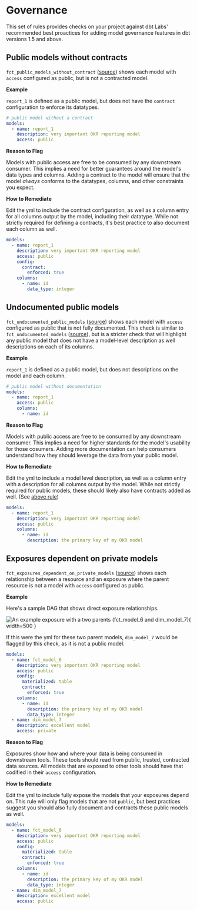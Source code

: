 # Governance

This set of rules provides checks on your project against dbt Labs' recommended best proactices for adding model governance features in dbt versions 1.5 and above.

## Public models without contracts

`fct_public_models_without_contract` ([source](https://github.com/dbt-labs/dbt-project-evaluator/blob/main/models/marts/governance/fct_public_models_without_contract.sql)) shows each model with `access` configured as public, but is not a contracted model.

**Example**

`report_1` is defined as a public model, but does not have the `contract` configuration to enforce its datatypes.

```yml
# public model without a contract
models:
  - name: report_1
    description: very important OKR reporting model
    access: public

```

**Reason to Flag**

Models with public access are free to be consumed by any downstream consumer. This implies a need for better guarantees around the model's data types and columns. Adding a contract to the model will ensure that the model *always* conforms to the datatypes, columns, and other constraints you expect.

**How to Remediate**

Edit the yml to include the contract configuration, as well as a column entry for all columns output by the model, including their datatype. While not strictly required for defining a contracts, it's best practice to also document each column as well.

```yml
models:
  - name: report_1
    description: very important OKR reporting model
    access: public
    config:
      contract:
        enforced: true
    columns:
      - name: id
        data_type: integer
```

## Undocumented public models

`fct_undocumented_public_models` ([source](https://github.com/dbt-labs/dbt-project-evaluator/blob/main/models/marts/governance/fct_undocumented_public_models.sql)) shows each model with `access` configured as public that is not fully documented. This check is similar to `fct_undocumented_models` ([source](https://github.com/dbt-labs/dbt-project-evaluator/blob/main/models/marts/documentation/fct_undocumented_models.sql)), but is a stricter check that will highlight any public model that does not have a model-level description as well descriptions on each of its columns.

**Example**

`report_1` is defined as a public model, but does not descriptions on the model and each column.

```yml
# public model without documentation
models:
  - name: report_1
    access: public
    columns:
      - name: id

```

**Reason to Flag**

Models with public access are free to be consumed by any downstream consumer. This implies a need for higher standards for the model's usability for those cosumers. Adding more documentation can help consumers understand how they should leverage the data from your public model.

**How to Remediate**

Edit the yml to include a model level description,  as well as a column entry with a description for all columns output by the model. While not strictly required for public models, these should likely also have contracts added as well. (See [above rule](#public-models-without-contracts))

```yml
models:
  - name: report_1
    description: very important OKR reporting model
    access: public
    columns:
      - name: id
        description: the primary key of my OKR model
```

## Exposures dependent on private models

`fct_exposures_dependent_on_private_models` ([source](https://github.com/dbt-labs/dbt-project-evaluator/blob/main/models/marts/governance/fct_exposures_dependent_on_private_models.sql)) shows each relationship between a resource and an exposure where the parent resource is not a model with `access` configured as public.

**Example**

Here's a sample DAG that shows direct exposure relationships.

![An example exposure with a two parents (fct_model_6 and dim_model_7)](https://user-images.githubusercontent.com/73915542/178068955-742e2c87-4385-48f9-b9fb-94a1cbc8079a.png){ width=500 }

If this were the yml for these two parent models, `dim_model_7` would be flagged by this check, as it is not a public model.

```yml
models:
  - name: fct_model_6
    description: very important OKR reporting model
    access: public
    config:
      materialized: table
      contract:
        enforced: true
    columns:
      - name: id
        description: the primary key of my OKR model
        data_type: integer
  - name: dim_model_7
    description: excellent model
    access: private
```


**Reason to Flag**

Exposures show how and where your data is being consumed in downstream tools. These tools should read from public, trusted, contracted data sources. All models that are exposed to other tools should have that codified in their `access` configuration.

**How to Remediate**

Edit the yml to include fully expose the models that your exposures depend on. This rule will only flag models that are not `public`, but best practices suggest you should also fully document and contracts these public models as well.

```yml
models:
  - name: fct_model_6
    description: very important OKR reporting model
    access: public
    config:
      materialized: table
      contract:
        enforced: true
    columns:
      - name: id
        description: the primary key of my OKR model
        data_type: integer
  - name: dim_model_7
    description: excellent model
    access: public
```
